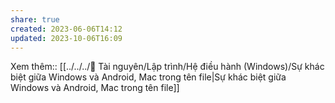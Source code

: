 ```yaml
---
share: true
created: 2023-06-06T14:12
updated: 2023-10-06T16:09
---
```

Xem thêm:: [[../../../📜 Tài nguyên/Lập trình/Hệ điều hành (Windows)/Sự khác biệt giữa Windows và Android, Mac trong tên file|Sự khác biệt giữa Windows và Android, Mac trong tên file]] 
